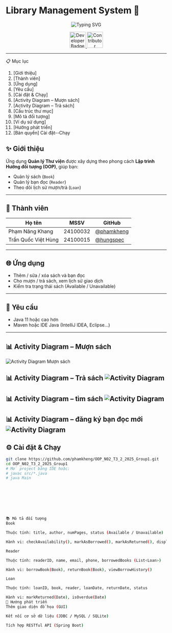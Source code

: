 # Library Management System 🎉

<p align="center">
  <img src="https://readme-typing-svg.herokuapp.com?font=Fira+Code&size=24&pause=1000&color=FF4B4B&center=true&vCenter=true&width=500&height=50&lines=Chào+mừng+đến+với+ứng+dụng+thư+viện;Nhóm+01+OOP_N02_T3_2_2025_" alt="Typing SVG" />
</p>

<p align="center">
  <a href="https://github.com/phamkheng/OOP_N02_T3_2_2025_Group1">
    <img src="https://raw.githubusercontent.com/acervenky/animated-github-badges/master/assets/devbadge.gif" width="50" alt="Developer Badge" />
    <img src="https://raw.githubusercontent.com/acervenky/animated-github-badges/master/assets/contribbadge.gif" width="50" alt="Contributor Badge" />
  </a>
</p>

---

📋 Mục lục

1. [Giới thiệu]
2. [Thành viên] 
3. [Ứng dụng] 
4. [Yêu cầu]  
5. [Cài đặt & Chạy] 
6. [Activity Diagram – Mượn sách] 
7. [Activity Diagram – Trả sách]  
8. [Cấu trúc thư mục]
9. [Mô tả đối tượng]  
10. [Ví dụ sử dụng] 
11. [Hướng phát triển] 
12. [Bản quyền]
Cài đặt--Chạy


## ✨ Giới thiệu

Ứng dụng **Quản lý Thư viện** được xây dựng theo phong cách **Lập trình Hướng đối tượng (OOP)**, giúp bạn:

- Quản lý sách (`Book`)  
- Quản lý bạn đọc (`Reader`)  
- Theo dõi lịch sử mượn/trả (`Loan`)

---

## 👥 Thành viên

| Họ tên               | MSSV      | GitHub                        |
|----------------------|-----------|-------------------------------|
| Phạm Năng Khang      | 24100032  | [@phamkheng](https://github.com/phamkheng) |
| Trần Quốc Việt Hùng  | 24100015  | [@hungspec](https://github.com/hungspec)   |

---

## 🌐 Ứng dụng

- Thêm / sửa / xóa sách và bạn đọc  
- Cho mượn / trả sách, xem lịch sử giao dịch  
- Kiểm tra trạng thái sách (Available / Unavailable)

---

## 📆 Yêu cầu

- Java 11 hoặc cao hơn  
- Maven hoặc IDE Java (IntelliJ IDEA, Eclipse…)

---

## 📊 Activity Diagram – Mượn sách
![Activity Diagram Mượn sách](muonsach.png)
## 📊 Activity Diagram – Trả sách  ![Activity Diagram ](trasach.png)
## 📊 Activity Diagram – tìm sách  ![Activity Diagram ](timsach.png)
## 📊 Activity Diagram – đăng ký bạn đọc mới ![Activity Diagram ](dangkybandocmoi.png)
## ⚙️ Cài đặt & Chạy

```bash
git clone https://github.com/phamkheng/OOP_N02_T3_2_2025_Group1.git
cd OOP_N02_T3_2_2025_Group1
# Mở project bằng IDE hoặc:
# javac src/*.java
# java Main








📚 Mô tả đối tượng
Book

Thuộc tính: title, author, numPages, status (Available / Unavailable)

Hành vi: checkAvailability(), markAsBorrowed(), markAsReturned(), display()

Reader

Thuộc tính: readerID, name, email, phone, borrowedBooks (List<Loan>)

Hành vi: borrowBook(Book), returnBook(Book), viewBorrowHistory()

Loan

Thuộc tính: loanID, book, reader, loanDate, returnDate, status

Hành vi: markReturned(Date), isOverdue(Date)
🚀 Hướng phát triển
Thêm giao diện đồ họa (GUI)

Kết nối cơ sở dữ liệu (JDBC / MySQL / SQLite)

Tích hợp RESTful API (Spring Boot)



